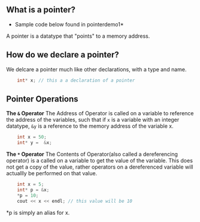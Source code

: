 ## What is a pointer?
* Sample code below found in pointerdemo1*

A pointer is a datatype that "points" to a memory address.

## How do we declare a pointer?
We delcare a pointer much like other declarations, with a type and name.
```cpp
	int* x; // this a a declaration of a pointer
```
## Pointer Operations

**The `&` Operator**
The Address of Operator is called on a variable to reference the address of the variables, such that if `x` is a variable with an integer datatype, `&y` is a reference to the memory address of the variable x.
```cpp
	int x = 50;
	int* y =  &x;
```

**The `*` Operator**
The Contents of Operator(also called a dereferencing operator) is a called on a variable to get the value of the variable. This does not get a copy of the value, rather operators on a dereferenced variable will actuallly be performed on that value.

```cpp
	int x = 5;
	int* p = &x;
	*p = 10;
	cout << x << endl; // this value will be 10
```

*p is simply an alias for x.

